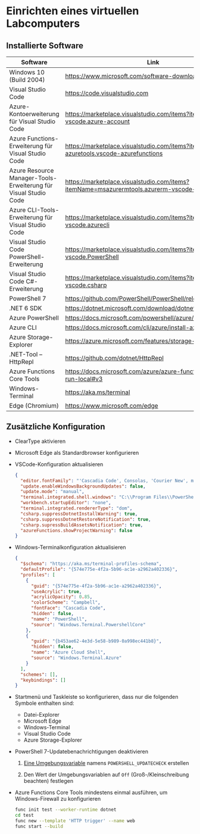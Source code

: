# <a name="lab-virtual-machine-setup"></a>Einrichten eines virtuellen Labcomputers

## <a name="installed-software"></a>Installierte Software

| Software | Link |
| --- | --- |
| Windows 10 (Build 2004) | <https://www.microsoft.com/software-download/windows10> |
| Visual Studio Code | <https://code.visualstudio.com> |
| Azure-Kontoerweiterung für Visual Studio Code | <https://marketplace.visualstudio.com/items?itemName=ms-vscode.azure-account> |
| Azure Functions-Erweiterung für Visual Studio Code | <https://marketplace.visualstudio.com/items?itemName=ms-azuretools.vscode-azurefunctions> |
| Azure Resource Manager-Tools-Erweiterung für Visual Studio Code | <https://marketplace.visualstudio.com/items?itemName=msazurermtools.azurerm-vscode-tools> |
| Azure CLI-Tools-Erweiterung für Visual Studio Code | <https://marketplace.visualstudio.com/items?itemName=ms-vscode.azurecli> |
| Visual Studio Code PowerShell-Erweiterung | <https://marketplace.visualstudio.com/items?itemName=ms-vscode.PowerShell> |
| Visual Studio Code C#-Erweiterung | <https://marketplace.visualstudio.com/items?itemName=ms-vscode.csharp> |
| PowerShell 7 | <https://github.com/PowerShell/PowerShell/releases/tag/v7.0.3> |
| .NET 6 SDK | <https://dotnet.microsoft.com/download/dotnet/6.0> |
| Azure PowerShell | <https://docs.microsoft.com/powershell/azure/install-az-ps> |
| Azure CLI | <https://docs.microsoft.com/cli/azure/install-azure-cli> |
| Azure Storage-Explorer | <https://azure.microsoft.com/features/storage-explorer> |
| .NET-Tool – HttpRepl | <https://github.com/dotnet/HttpRepl> |
| Azure Functions Core Tools | <https://docs.microsoft.com/azure/azure-functions/functions-run-local#v3> |
| Windows-Terminal | <https://aka.ms/terminal> |
| Edge (Chromium) | <https://www.microsoft.com/edge> |

## <a name="additional-configuration"></a>Zusätzliche Konfiguration

- ClearType aktivieren
  
- Microsoft Edge als Standardbrowser konfigurieren

- VSCode-Konfiguration aktualisieren

  ```json
  {
    "editor.fontFamily": "'Cascadia Code', Consolas, 'Courier New', monospace",
    "update.enableWindowsBackgroundUpdates": false,
    "update.mode": "manual",
    "terminal.integrated.shell.windows": "C:\\Program Files\\PowerShell\\7\\pwsh.exe",
    "workbench.startupEditor": "none",
    "terminal.integrated.rendererType": "dom",
    "csharp.suppressDotnetInstallWarning": true,
    "csharp.suppressDotnetRestoreNotification": true,
    "csharp.supressBuildAssetsNotification": true,
    "azureFunctions.showProjectWarning": false
  }
  ```

- Windows-Terminalkonfiguration aktualisieren

  ```json
  {
    "$schema": "https://aka.ms/terminal-profiles-schema",
    "defaultProfile": "{574e775e-4f2a-5b96-ac1e-a2962a402336}",
    "profiles": [
      {
        "guid": "{574e775e-4f2a-5b96-ac1e-a2962a402336}",
        "useAcrylic": true,
        "acrylicOpacity": 0.85,
        "colorScheme": "Campbell",
        "fontFace": "Cascadia Code",
        "hidden": false,
        "name": "PowerShell",
        "source": "Windows.Terminal.PowershellCore"
      },
      {
        "guid": "{b453ae62-4e3d-5e58-b989-0a998ec441b8}",
        "hidden": false,
        "name": "Azure Cloud Shell",
        "source": "Windows.Terminal.Azure"
      }
    ],
    "schemes": [],
    "keybindings": []
  }
  ```

- Startmenü und Taskleiste so konfigurieren, dass nur die folgenden Symbole enthalten sind:
  - Datei-Explorer
  - Microsoft Edge
  - Windows-Terminal
  - Visual Studio Code
  - Azure Storage-Explorer

- PowerShell 7-Updatebenachrichtigungen deaktivieren

  1. [Eine Umgebungsvariable](https://docs.microsoft.com/powershell/module/microsoft.powershell.core/about/about_update_notifications?view=powershell-7) namens ``POWERSHELL_UPDATECHECK`` erstellen
  
  1. Den Wert der Umgebungsvariablen auf ``Off`` (Groß-/Kleinschreibung beachten) festlegen

- Azure Functions Core Tools mindestens einmal ausführen, um Windows-Firewall zu konfigurieren

  ```bash
  func init test --worker-runtime dotnet
  cd test
  func new --template 'HTTP trigger' --name web
  func start --build
  ```
